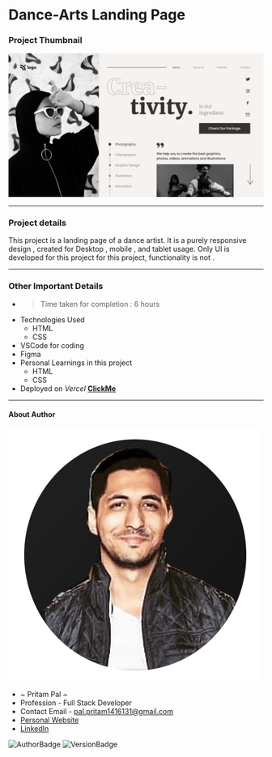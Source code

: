 # Dance-Arts Landing Page 

### Project Thumbnail


![ImageThumbnail](./14.png)
***
### Project details
This project is a landing page of a dance artist. It is a purely responsive design , created for Desktop , mobile , and tablet usage. Only UI is developed for this project for this project, functionality is not .


***
### Other Important Details
- >Time taken for completion : 6 hours
- Technologies Used
  - HTML
  - CSS
- VSCode for coding
- Figma
- Personal Learnings in this project 
    - HTML
    - CSS 
- Deployed on *Vercel*  **[ClickMe]()** 
*** 
#### About Author
![AuthorImage](./circle-profile-pic.png)
- ~ Pritam Pal ~
- Profession - Full Stack Developer
- Contact Email - pal.pritam1416131@gmail.com
- [Personal Website](#)
- [LinkedIn](https://www.linkedin.com/in/pritampal1/)  

![AuthorBadge](https://img.shields.io/badge/Author-Pritam-yellow)
![VersionBadge](https://img.shields.io/badge/Version-1.0.0-lightgrey)
